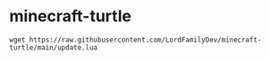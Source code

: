 # minecraft-turtle


`wget https://raw.githubusercontent.com/LordFamilyDev/minecraft-turtle/main/update.lua`